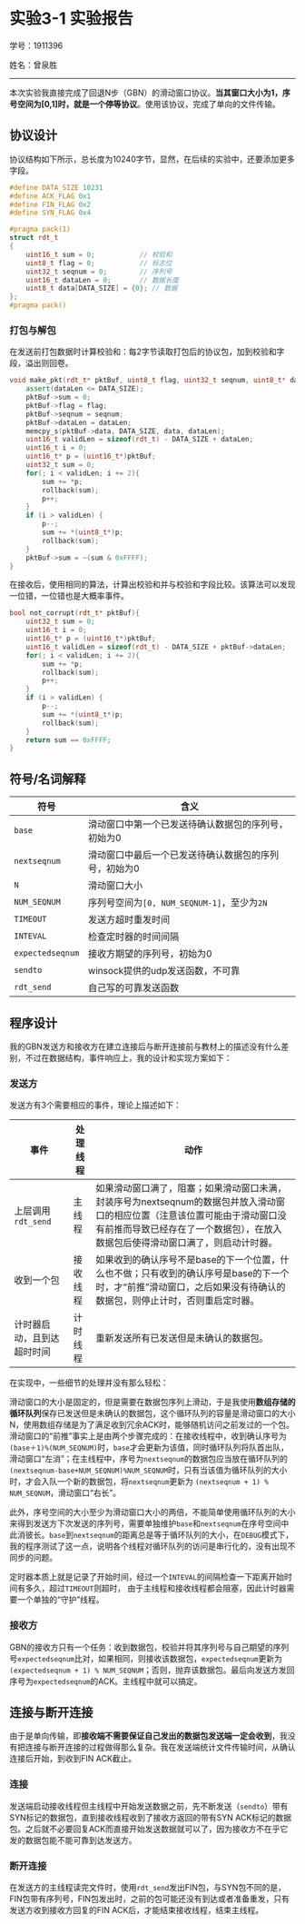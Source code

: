 # 实验3-1 实验报告

学号：1911396

姓名：曾泉胜

---

本次实验我直接完成了回退N步（GBN）的滑动窗口协议。**当其窗口大小为1，序号空间为[0,1]时，就是一个停等协议**。使用该协议，完成了单向的文件传输。

## 协议设计

协议结构如下所示，总长度为10240字节，显然，在后续的实验中，还要添加更多字段。

```c++
#define DATA_SIZE 10231
#define ACK_FLAG 0x1
#define FIN_FLAG 0x2
#define SYN_FLAG 0x4

#pragma pack(1)
struct rdt_t
{
    uint16_t sum = 0;           // 校验和
    uint8_t flag = 0;           // 标志位
    uint32_t seqnum = 0;        // 序列号
    uint16_t dataLen = 0;       // 数据长度
    uint8_t data[DATA_SIZE] = {0}; // 数据
};
#pragma pack()

```

### 打包与解包

在发送前打包数据时计算校验和：每2字节读取打包后的协议包，加到校验和字段，溢出则回卷。

```c++
void make_pkt(rdt_t* pktBuf, uint8_t flag, uint32_t seqnum, uint8_t* data, uint16_t dataLen){
    assert(dataLen <= DATA_SIZE);
    pktBuf->sum = 0;
    pktBuf->flag = flag;
    pktBuf->seqnum = seqnum;
    pktBuf->dataLen = dataLen;
    memcpy_s(pktBuf->data, DATA_SIZE, data, dataLen);
    uint16_t validLen = sizeof(rdt_t) - DATA_SIZE + dataLen;
    uint16_t i = 0;
    uint16_t* p = (uint16_t*)pktBuf;
    uint32_t sum = 0;
    for(; i < validLen; i += 2){
        sum += *p; 
        rollback(sum);
        p++;
    }
    if (i > validLen) {
        p--;
        sum += *(uint8_t*)p;
        rollback(sum);
    }
    pktBuf->sum = ~(sum & 0xFFFF);
}
```

在接收后，使用相同的算法，计算出校验和并与校验和字段比较。该算法可以发现一位错，一位错也是大概率事件。

```c++
bool not_corrupt(rdt_t* pktBuf){
    uint32_t sum = 0;
    uint16_t i = 0;
    uint16_t* p = (uint16_t*)pktBuf;
    uint16_t validLen = sizeof(rdt_t) - DATA_SIZE + pktBuf->dataLen;
    for(; i < validLen; i += 2){
        sum += *p; 
        rollback(sum);
        p++;
    }
    if (i > validLen) {
        p--;
        sum += *(uint8_t*)p;
        rollback(sum);
    }
    return sum == 0xFFFF;
}
```

## 符号/名词解释

| 符号             | 含义                                                  |
| ---------------- | ----------------------------------------------------- |
| `base`           | 滑动窗口中第一个已发送待确认数据包的序列号，初始为0   |
| `nextseqnum`     | 滑动窗口中最后一个已发送待确认数据包的序列号，初始为0 |
| `N`              | 滑动窗口大小                                          |
| `NUM_SEQNUM`     | 序列号空间为`[0, NUM_SEQNUM-1]`，至少为`2N`           |
| `TIMEOUT`        | 发送方超时重发时间                                    |
| `INTEVAL`        | 检查定时器的时间间隔                                  |
| `expectedseqnum` | 接收方期望的序列号，初始为0                           |
| `sendto`         | winsock提供的udp发送函数，不可靠                      |
| `rdt_send`       | 自己写的可靠发送函数                                  |

## 程序设计

我的GBN发送方和接收方在建立连接后与断开连接前与教材上的描述没有什么差别，不过在数据结构，事件响应上，我的设计和实现方案如下：

### 发送方

发送方有3个需要相应的事件，理论上描述如下：

| 事件                       | 处理线程 | 动作                                                         |
| -------------------------- | -------- | ------------------------------------------------------------ |
| 上层调用`rdt_send`         | 主线程   | 如果滑动窗口满了，阻塞；如果滑动窗口未满，封装序号为nextseqnum的数据包并放入滑动窗口的相应位置（注意该位置可能由于滑动窗口没有前推而导致已经存在了一个数据包），在放入数据包后使得滑动窗口满了，则启动计时器。 |
| 收到一个包                 | 接收线程 | 如果收到的确认序号不是base的下一个位置，什么也不做；只有收到的确认序号是base的下一个时，才“前推”滑动窗口，之后如果没有待确认的数据包，则停止计时，否则重启定时器。 |
| 计时器启动，且到达超时时间 | 计时线程 | 重新发送所有已发送但是未确认的数据包。                       |

在实现中，一些细节的处理并没有那么轻松：

滑动窗口的大小是固定的，但是需要在数据包序列上滑动，于是我使用**数组存储的循环队列**保存已发送但是未确认的数据包，这个循环队列的容量是滑动窗口的大小N，使用数组存储是为了满足收到冗余ACK时，能够随机访问之前发过的一个包。滑动窗口的“前推”事实上是由两个步骤完成的：在接收线程中，收到确认序号为`(base＋1)%(NUM_SEQNUM)`时，`base`才会更新为该值，同时循环队列将队首出队，滑动窗口“左消”；在主线程中，序号为`nextseqnum`的数据包应当放在循环队列的`(nextseqnum-base+NUM_SEQNUM)%NUM_SEQNUM`时，只有当该值为循环队列的大小时，才会入队一个新的数据包，将`nextseqnum`更新为 `(nextseqnum + 1) % NUM_SEQNUM`，滑动窗口“右长”。

此外，序号空间的大小至少为滑动窗口大小的两倍，不能简单使用循环队列的大小来得到发送方下次发送的序列号，需要单独维护`base`和`nextseqnum`在序号空间中此消彼长。`base`到`nextseqnum`的距离总是等于循环队列的大小，在`DEBUG`模式下，我的程序测试了这一点，说明各个线程对循环队列的访问是串行化的，没有出现不同步的问题。

定时器本质上就是记录了开始时间，经过一个`INTEVAL`的间隔检查一下距离开始时间有多久，超过`TIMEOUT`则超时， 由于主线程和接收线程都会阻塞，因此计时器需要一个单独的“守护”线程。

### 接收方

GBN的接收方只有一个任务：收到数据包，校验并将其序列号与自己期望的序列号`expectedseqnum`比对，如果相同，则接收该数据包，`expectedseqnum`更新为`(expectedseqnum + 1) % NUM_SEQNUM`；否则，抛弃该数据包。最后向发送方发回序号为`expectedseqnum`的ACK。主线程中就可以搞定。

## 连接与断开连接

由于是单向传输，即**接收端不需要保证自己发出的数据包发送端一定会收到**，我没有把连接与断开连接的过程做得那么复杂。我在发送端统计文件传输时间，从确认连接后开始，到收到FIN ACK截止。

### 连接

发送端启动接收线程但主线程中开始发送数据之前，先不断发送（`sendto`）带有SYN标记的数据包，直到接收线程收到了接收方返回的带有SYN ACK标记的数据包。之后就不必要回复ACK而直接开始发送数据就可以了，因为接收方不在乎它发的数据包能不能可靠到达发送方。

### 断开连接

在发送方的主线程读完文件时，使用`rdt_send`发出FIN包，与SYN包不同的是，FIN包带有序列号，FIN包发出时，之前的包可能还没有到达或者准备重发，只有发送方收到接收方回复的FIN ACK后，才能结束接收线程，结束主线程。

